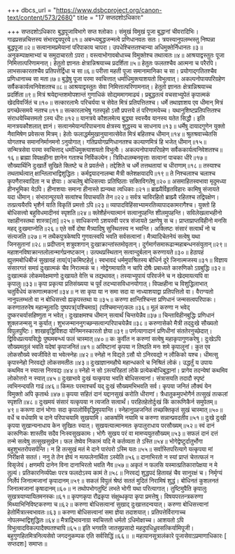 +++
dbcs_url = "https://www.dsbcproject.org/canon-text/content/573/2680"
title = "17 सप्तदशोऽधिकारः"

+++
सप्तदशोऽधिकारः
बुद्धपूजाविभागे सप्त श्लोकाः।
संमुखं विमुखं पूजा बुद्धानां चीवरादिभिः। 
गाढप्रसन्नचित्तस्य संभारद्वयपूरये॥१॥
अबन्ध्यबुद्धजन्मत्वे प्रणिधानवतः सतः। 
त्रयस्यानुपलम्भस्तु निष्पन्ना बुद्धपूजा॥२॥
सत्वानामप्रमेयानां परिपाकाय चापरा। 
उपधेश्चित्ततश्चान्या अधिमुक्तेर्निधानतः॥३॥
अनुकम्पाक्षमाभ्यां च समुदाचारतो ऽपरा। 
वस्त्वाभोगावबोधाच्च विमुक्तेश्च तथात्वतः॥४॥
आश्रयाद्वस्तुतः पूजा निमित्तात्परिणामनात्। 
हेतुतो ज्ञानतः क्षेत्रान्निश्रयाच्च प्रदर्शिता॥५॥
हेतुतः फलतश्चैव आत्मना च परैरपि। 
लाभसत्कारतश्चैव प्रतिपत्तेर्द्विधा च सा॥६॥
परीत्ता महती पूजा समानामानिका च सा। 
प्रयोगाद्गतितश्चैव प्रणिधानाच्च सा मता॥७॥
बुद्धेषु पूजा परमा स्वचित्तात् धर्माधिमुक्त्याशयतो विभुत्वात्। 
अकल्पनोपायपरिग्रहेण सर्वैककार्यत्वनिवेशतश्च॥८॥
आश्रयाद्वस्तुतः सेवा निमित्तात्परिणामनात्। 
हेतुतो ज्ञानतः क्षेत्रान्निश्रयाच्च प्रदर्शिता॥९॥
मित्रं श्रयेद्दान्तशमोपशान्तं गुणाधिकं सोद्यममागमाढ्यं। 
प्रबुद्धतत्वं वचसाभ्युपेतं कृपात्मकं खेदविवर्जितं च॥१०॥
सत्कारलाभैः परिचर्यया च सेवेत मित्रं प्रतिपत्तितश्च। 
धर्मे तथाज्ञाशय एव धीमान् मित्रं प्रगच्छेत्समये नतश्च॥११॥
सत्कारलाभेषु गतस्पृहो ऽसौ प्रपत्तये तं परिणामयेच्च। 
यथानुशिष्टप्रतिपत्तितश्च संराधयेच्चित्तमतो ऽस्य धीरः॥१२॥
यानत्रये कौशलमेत्य बुद्ध्या स्वस्यैव यानस्य यतेत सिद्धौ। 
इति मानत्रयकौशलात् ज्ञानं। 
सत्वानमेयान्परिपाचनाय क्षेत्रस्य शुद्धस्य च साधनाय॥१३॥
धर्मेषु दायादगुणेन युक्तो नैवामिषेण प्रवेसत्स मित्रम्। 
हेतोः फलाद्धर्ममुखानुयानात्सेवेत मित्रं बहितश्च धीमान्॥१४॥
श्रुतश्रवाच्चेतसि योगतश्च समाननिर्मानमनो ऽनुयोगात्। 
गतिप्रयोगप्रणिधानतश्च कल्याणमित्रं हि भजेत् धीमान्॥१५॥
सन्मित्रसेवा परमा स्वचित्ताद् धर्माधिमुक्त्याशयतो विभुत्वैः। 
अकल्पनोपायपरिग्रहेण सर्वैककार्यत्वनिवेशतश्च॥१६॥
ब्राह्मा विपक्षहीना ज्ञानेन गताश्च निर्विकल्पेन। 
त्रिविधालम्बनवृत्ताः सत्वानां पाचका धीरे॥१७॥
सौख्यार्थिनि दुःखार्ते सुखिते क्लिष्टे च ते प्रवर्तन्ते। 
तद्देशिते च धर्मे तत्तथतायां च धीराणाम्॥१८॥
तस्याश्च तथतार्थत्वात् क्षान्तिलाभाद्विशुद्धितः। 
कर्मद्वयादनालम्बा मैत्री क्लेशक्षयादपि॥१९॥
ते निश्चलाश्च चलाश्च कृपणैरास्वादिता न च ज्ञेयाः। 
अचलेषु बोधिसत्त्वाः प्रतिष्ठिताः सक्तिविगतेषु॥२०॥
असमाहितस्वभावा मृदुमध्या हीनभूमिका येऽपि। 
हीनाशयाः समाना हीनास्ते ह्यन्यथा त्वधिकाः॥२१॥
ब्राह्म्यैर्विहृतविहारः कामिषु संजायते यदा धीमान्। 
संभारान्पूरयते सत्वांश्च विपाचयति तेन॥२२॥
सर्वत्र चाविरहितो ब्राह्म्यै रहितश्च तद्विपक्षेण। 
तत्प्रत्ययैरपि भृशैर्न याति विकृतिं प्रमत्तो ऽपि॥२३॥
व्यापादविहिंसाभ्यामरतिव्यापादकामरागैश्च। 
युक्तो हि बोधिसत्त्वो बहुविधमादीनवं स्पृशति॥२४॥
क्लेशैर्हन्त्यात्मानं सत्वानुपहन्ति शीलमुपहन्ति। 
सविलेखलाभहीनो रक्षाहीनस्तथा शास्त्रा[ता]॥२५॥
साधिकरणो ऽशयस्वी परत्र संजायते ऽक्षणेषु स च। 
प्राप्ताप्राप्तविहीनो मनसि महद् दुःखमाप्नोति॥२६॥
एते सर्वे दोषा मैत्र्यादिषु सुस्थितस्य न भवन्ति। 
अक्लिष्टः संसारं सत्वार्थं नो च संत्यजति॥२७॥
न तथैकपुत्रकेष्वपि गुणवत्स्वपि भवति सर्वसत्वानां। 
मैत्र्यादिचेतनेयं सत्वेषु यथा जिनसुतानां॥२८॥
प्रदीप्तान् शत्रुवशगान् दुःखाक्रान्तांस्तमोवृतान्। 
दुर्गमार्गसमारूढान्महाबन्धनसंयुतान्॥२९॥
महाशनविषाक्रान्तलोलान्मार्गप्रनष्टकान्। 
उत्पथप्रस्थितान् सत्वान्दुर्बलान् करुणायते॥३०॥
हेठापहं ह्युत्तमबोधिबीजं सुखावहं ताय[प]कमिष्टहेतुं। 
स्वभावदं धर्ममुपाश्रितस्य बोधिर्न दूरे जिनात्मजस्य॥३१॥
विज्ञाय संसारगतं समग्रं दुःखात्मकं चैव निरात्मकं च। 
नोद्वेगमायाति न चापि दोषैः प्रबाध्यते कारुणिको ऽग्रबुद्धिः॥३२॥
दुःखात्मकं लोकमवेक्षमाणो दुःखायते वेत्ति च तद्यथावत्। 
तस्याभ्युपायं परिवर्जने च न खेदमायत्यपि वा कृपालुः॥३३॥
कृपा प्रकृत्या प्रतिसंख्यया च पूर्वं तदभ्यासविधानयोगात्। 
विपक्षहीना च विशुद्धिलाभात् चतुर्विधेयं करूणात्मकानां॥३४॥
न सा कृपा या न समा सदा वा नाध्याशयाद्वा प्रतिपत्तितो वा। 
वैराग्यतो नानुपलम्भतो वा न बोधिसत्त्वो ह्यकृपस्तथा यः॥३५॥
करुणा क्षान्तिश्चिन्ता प्रणिधानं जन्मसत्वपरिपाकः। 
करुणातरुरेष महान्मूलादिः पुष्पपत्र[पश्चिमाग्र] (पश्चिमान्त)फलः॥३६॥
मूलं करुणा न भवेद् दुष्करचर्यासहिष्णुता न भवेत्। 
दुःखाक्षमश्च धीमान् सत्वार्थं चिन्तयेन्नैव॥३७॥
चिन्ताविहीनबुद्धिः प्रणिधानं शुक्लजन्मसु न कुर्यात्। 
शुभजन्माननुगच्छन्सत्वान्परिपाचयेन्नैव॥३८॥
करुणासेको मैत्री तद्‍दुःखे सौख्यतो विपुलपुष्टिः। 
शाखावृद्धिर्विशदा योनिमनस्कारतो ज्ञेया॥३९॥
पर्णत्यागादानं प्रणिधीनां संततेरनुच्छेदात्। 
द्विविधप्रत्ययसिद्धेः पुष्पमबन्ध्यं फलं चास्मात्॥४०॥
कः कुर्वीत न करुणां सत्वेषु महाकृपागुणकरेषु। 
दुःखेऽपि सौख्यमतुलं भवति यदेषां कृपाजनितं॥४१॥
अविष्टानां कृपया न तिष्ठति मनः शमे कृपालूनां। 
कुत एव लोकसौख्ये स्वजीविते वा भवेत्स्नेहः॥४२॥
स्नेहो न विद्यते ऽसौ यो ऽनिरवद्यो न लौकिको यश्च। 
धीमत्सु कृपास्नेहो निरवद्यो लोकसमतीतः॥४३॥
दुःखाज्ञानमहौघे महान्धकारे च निश्रितं लोकं। 
उद्धर्तुं य उपायः कथमिव न स्यात्स निरवद्यः॥४४॥
स्नेहो न सो ऽस्त्यरिहतां लोके प्रत्येकबोधिबुद्धानां। 
प्रागेव तदन्येषां कथमिव लोकोत्तरो न स्यात्॥४५॥
दुःखाभावे दुःखं यत्कृपया भवति बोधिसत्त्वानां। 
संत्रासयति तदादौ स्पृष्टं त्वभिनन्दयति गाढं॥४६॥
किमतः परमाश्चर्यं यद् दुःखं सौख्यमभिभवति सर्व। 
कृपया जनितं लौक्यं येन विमुक्तो अपि कृतार्थः॥४७॥
कृपया सहितं दानं यद्दानसुखं करोति धीराणां। 
त्रैधातुकमुपभोगैर्न तत्सुखं तत्कलां स्पृशति॥४८॥
दुःखमयं संसारं यत्कृपया न त्यजति सत्वार्थं। 
परहितहेतोर्दुःखं किं कारूणिकैर्न समुपेतम्॥४९॥
करूणा दानं भोगाः सदा कृपालोर्विवृद्धिमुपयान्ति। 
स्नेहानुग्रहजनितं तच्छक्तिकृतं सुखं चास्मात्॥५०॥
वर्धे च वर्धयामि च दाने परिपाचयामि सुखयामि। 
आकर्षामि नयामि च करुणा सन्नान्प्रवदतीव॥५१॥
दुःखे दुःखी कृपया सुखान्यनाधाय केन सुखितः स्यात्। 
सुखयत्यात्मानमतः कृपालुराधाय परसौख्यम्॥५२॥
स्वं दानं कारूणिकः शास्तीव सदैव निःस्वसुखकामः। 
भोगैः सुखय परं वा मामप्ययुतसौख्यम्॥५३॥
सफलं दानं दत्तं तन्मे सत्वेषु तत्सुखसुखेन। 
फल तेष्वेव निकामं यदि मे कर्तव्यता ते ऽस्ति॥५४॥
भोगेद्वेष्टुर्दातुर्भोगा बहुशुभतरोपसर्पन्ति। 
न हि तत्सुखं मतं मे दाने पारंपरो ऽस्मि यतः॥५५॥
सर्वास्तिपरित्यागे यत्कृपया मां निरीक्षसे सततं। 
ननु ते तेन ज्ञेयं न मत्फलेनार्थिता ऽस्येति॥५६॥
दानाभिरतो न स्यां प्राप्तं चेत्तत्फलं न विसृजेयं। 
क्षणमपि दानेन विना दानाभिरतो भवति नैव॥५७॥
अकृतं न फलसि यस्मात्प्रतिकारापेक्षया न मे तुल्यं। 
प्रतिकारनिर्व्यपेक्षः परत्र फलदोऽस्य कामं ते॥५८॥
निरवद्यं शुद्धपदं हितावहं चैव सानुरक्षं च। 
निर्मृग्यं निर्लेपं जिनात्मजानां कृपादानम्॥५९॥
सकलं विपुलं श्रेष्ठं सततं मुदितं निरामिषं शुद्धं। 
बोधिनतं कुशलनतं जिनात्मजानां कृषादानम्॥६०॥
न तथोपभोगतुष्टिं लभते भोगी यथा परित्यागात्।
तुष्टिमुपैति कृपालुः सुखत्रयाप्यायितमनस्कः॥६१॥
कृपणकृपा रौद्रकृपा संक्षुब्धकृपा कृपा प्रमत्तेषु। 
विषयपरतन्त्रकरुणा मिथ्याभिनिविष्टकरुणा च॥६२॥
करुणा बोधिसत्वानां सुखाद् दुःखात्तदन्वयात्। 
करुणा बोधिसत्त्वानां हेतोर्मित्रात्स्वभावतः॥६३॥
करुणा बोधिसत्त्वानां समा ज्ञेया तदाशयात्। 
प्रतिपत्तेर्विरागाच्च नोपलम्भाद्विशुद्धितः॥६४॥
मैत्राद्रिभावनाग्रा स्वचित्ततो धर्मतो ऽधिमोक्षाच्च। 
आशयतो ऽपि विभुत्वादविकल्पादैक्यतश्चापि॥६५॥
इति भगवति जातसुप्रसादो महदुपधिध्रुवसत्किर्यामिपूजी। 
बहुगुणहितमित्रनित्यसेवो जगदनुकम्पक एति सर्वसिद्धिं॥६६॥
॥ महायानसूत्रालंकारे पूजासेवाऽप्रमाणाधिकारः [ सप्तदशः] समाप्तः॥
